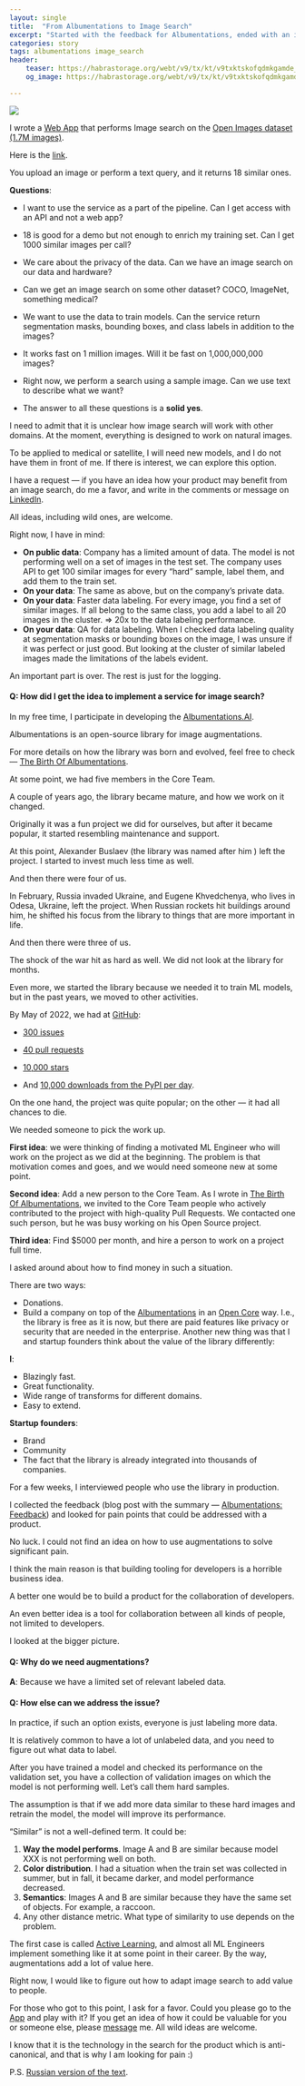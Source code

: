 ```yaml
---
layout: single
title:  "From Albumentations to Image Search"
excerpt: "Started with the feedback for Albumentations, ended with an image search.."
categories: story
tags: albumentations image_search
header:
    teaser: https://habrastorage.org/webt/v9/tx/kt/v9txktskofqdmkgamde_wg-1pwk.jpeg
    og_image: https://habrastorage.org/webt/v9/tx/kt/v9txktskofqdmkgamde_wg-1pwk.jpeg

---
```

![](https://habrastorage.org/webt/v9/tx/kt/v9txktskofqdmkgamde_wg-1pwk.jpeg)

I wrote a [Web App](https://www.ternaus.com/) that performs Image search on the [Open Images dataset (1.7M images)](https://storage.googleapis.com/openimages/web/index.html).

Here is the [link](https://www.ternaus.com/).

You upload an image or perform a text query, and it returns 18 similar ones.

**Questions**:

* I want to use the service as a part of the pipeline. Can I get access with an API and not a web app?
* 18 is good for a demo but not enough to enrich my training set. Can I get 1000 similar images per call?
* We care about the privacy of the data. Can we have an image search on our data and hardware?
* Can we get an image search on some other dataset? COCO, ImageNet, something medical?
* We want to use the data to train models. Can the service return segmentation masks, bounding boxes, and class labels in addition to the images?
* It works fast on 1 million images. Will it be fast on 1,000,000,000 images?
* Right now, we perform a search using a sample image. Can we use text to describe what we want?

* The answer to all these questions is a **solid yes**.


I need to admit that it is unclear how image search will work with other domains. At the moment, everything is designed to work on natural images.

To be applied to medical or satellite, I will need new models, and I do not have them in front of me. If there is interest, we can explore this option.

I have a request — if you have an idea how your product may benefit from an image search, do me a favor, and write in the comments or message on [LinkedIn](https://www.linkedin.com/in/iglovikov/).

All ideas, including wild ones, are welcome.

Right now, I have in mind:

* **On public data**: Company has a limited amount of data. The model is not performing well on a set of images in the test set. The company uses API to get 100 similar images for every “hard” sample, label them, and add them to the train set.
* **On your data**: The same as above, but on the company’s private data.
* **On your data**: Faster data labeling. For every image, you find a set of similar images. If all belong to the same class, you add a label to all 20 images in the cluster. => 20x to the data labeling performance.
* **On your data**: QA for data labeling. When I checked data labeling quality at segmentation masks or bounding boxes on the image, I was unsure if it was perfect or just good. But looking at the cluster of similar labeled images made the limitations of the labels evident.

An important part is over. The rest is just for the logging.

#### Q: How did I get the idea to implement a service for image search?

In my free time, I participate in developing the [Albumentations.AI](https://albumentations.ai/).

Albumentations is an open-source library for image augmentations.

For more details on how the library was born and evolved, feel free to check — [The Birth Of Albumentations](https://ternaus.blog/story/2021/12/15/Albumentations.html).

At some point, we had five members in the Core Team.

A couple of years ago, the library became mature, and how we work on it changed.

Originally it was a fun project we did for ourselves, but after it became popular, it started resembling maintenance and support.

At this point, Alexander Buslaev (the library was named after him ) left the project. I started to invest much less time as well.

And then there were four of us.

In February, Russia invaded Ukraine, and Eugene Khvedchenya, who lives in Odesa, Ukraine, left the project. When Russian rockets hit buildings around him, he shifted his focus from the library to things that are more important in life.

And then there were three of us.

The shock of the war hit as hard as well. We did not look at the library for months.

Even more, we started the library because we needed it to train ML models, but in the past years, we moved to other activities.

By May of 2022, we had at [GitHub](https://github.com/albumentations-team/albumentations):
* [300 issues](https://github.com/albumentations-team/albumentations/issues)
* [40 pull requests](https://github.com/albumentations-team/albumentations/pulls)
* [10,000 stars](https://github.com/albumentations-team/albumentations)

* And [10,000 downloads from the PyPI per day](https://pypistats.org/packages/albumentations).

On the one hand, the project was quite popular; on the other — it had all chances to die.

We needed someone to pick the work up.

**First idea**: we were thinking of finding a motivated ML Engineer who will work on the project as we did at the beginning. The problem is that motivation comes and goes, and we would need someone new at some point.

**Second idea**: Add a new person to the Core Team. As I wrote in [The Birth Of Albumentations](https://ternaus.blog/story/2021/12/15/Albumentations.html), we invited to the Core Team people who actively contributed to the project with high-quality Pull Requests. We contacted one such person, but he was busy working on his Open Source project.

**Third idea**: Find $5000 per month, and hire a person to work on a project full time.

I asked around about how to find money in such a situation.

There are two ways:

* Donations.
* Build a company on top of the [Albumentations](https://albumentations.ai/) in an [Open Core](https://en.wikipedia.org/wiki/Open-core_model) way. I.e., the library is free as it is now, but there are paid features like privacy or security that are needed in the enterprise.
Another new thing was that I and startup founders think about the value of the library differently:

**I**:

* Blazingly fast.
* Great functionality.
* Wide range of transforms for different domains.
* Easy to extend.

**Startup founders**:

* Brand
* Community
* The fact that the library is already integrated into thousands of companies.

For a few weeks, I interviewed people who use the library in production.

I collected the feedback (blog post with the summary — [Albumentations: Feedback](https://medium.com/@iglovikov/albumentations-feedback-873dd7f06449)) and looked for pain points that could be addressed with a product.

No luck. I could not find an idea on how to use augmentations to solve significant pain.

I think the main reason is that building tooling for developers is a horrible business idea.

A better one would be to build a product for the collaboration of developers.

An even better idea is a tool for collaboration between all kinds of people, not limited to developers.

I looked at the bigger picture.

#### Q: Why do we need augmentations?
**A**: Because we have a limited set of relevant labeled data.

#### Q: How else can we address the issue?

In practice, if such an option exists, everyone is just labeling more data.

It is relatively common to have a lot of unlabeled data, and you need to figure out what data to label.

After you have trained a model and checked its performance on the validation set, you have a collection of validation images on which the model is not performing well. Let’s call them hard samples.

The assumption is that if we add more data similar to these hard images and retrain the model, the model will improve its performance.

“Similar” is not a well-defined term. It could be:

1. **Way the model performs**. Image A and B are similar because model XXX is not performing well on both.
2. **Color distribution**. I had a situation when the train set was collected in summer, but in fall, it became darker, and model performance decreased.
3. **Semantics**: Images A and B are similar because they have the same set of objects. For example, a raccoon.
4. Any other distance metric.
What type of similarity to use depends on the problem.

The first case is called [Active Learning](https://en.wikipedia.org/wiki/Active_learning_(machine_learning)), and almost all ML Engineers implement something like it at some point in their career. By the way, augmentations add a lot of value here.

Right now, I would like to figure out how to adapt image search to add value to people.

For those who got to this point, I ask for a favor. Could you please go to the [App](https://www.ternaus.com/) and play with it? If you get an idea of how it could be valuable for you or someone else, please [message](https://www.linkedin.com/in/iglovikov/) me. All wild ideas are welcome.

I know that it is the technology in the search for the product which is anti-canonical, and that is why I am looking for pain :)

P.S. [Russian version of the text](https://habr.com/ru/post/681734/).
